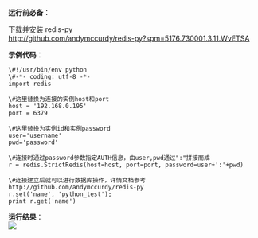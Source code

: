 **运行前必备**：

下载并安装
redis-py  
http://github.com/andymccurdy/redis-py?spm=5176.730001.3.11.WvETSA

**示例代码**：

```
\#!/usr/bin/env python   
\#-*- coding: utf-8 -*- 
import redis 

\#这里替换为连接的实例host和port 
host = '192.168.0.195' 
port = 6379 

\#这里替换为实例id和实例password 
user='username' 
pwd='password' 

\#连接时通过password参数指定AUTH信息，由user,pwd通过":"拼接而成 
r = redis.StrictRedis(host=host, port=port, password=user+':'+pwd) 

\#连接建立后就可以进行数据库操作，详情文档参考http://github.com/andymccurdy/redis-py 
r.set('name', 'python_test'); 
print r.get('name')
```

**运行结果**：<br>
![](http://imgcache.tcecqpoc.fsphere.cn/image/qzonestyle.gtimg.cn/qzone/vas/opensns/res/img/Pythpon-1.png)
